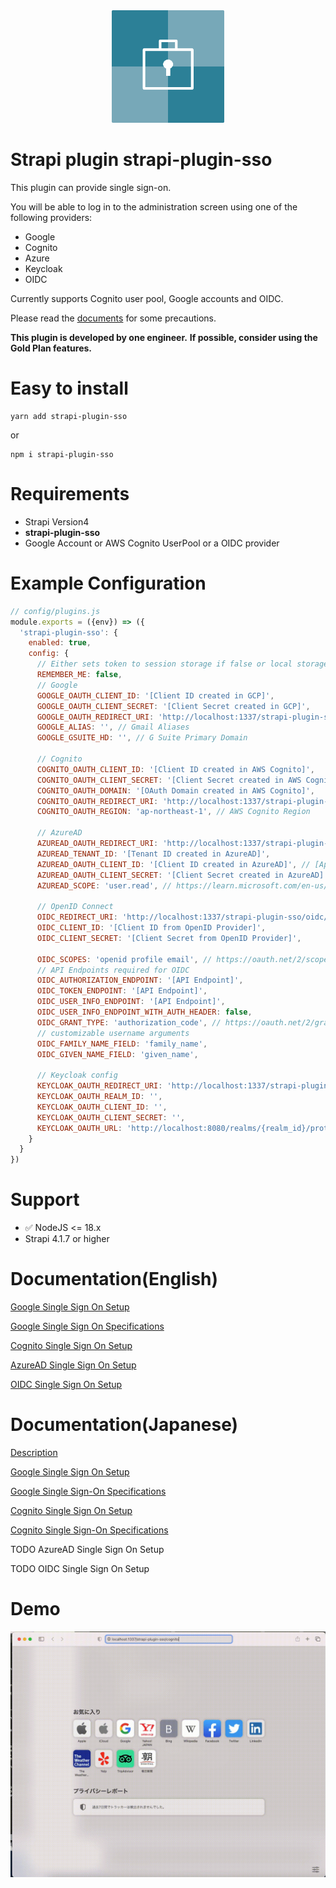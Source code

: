 <div align="center">
 <img src="https://github.com/yasudacloud/strapi-plugin-sso/blob/main/docs/strapi-plugin-sso.png?raw=true" width="180"/>
</div>

# Strapi plugin strapi-plugin-sso

This plugin can provide single sign-on.

You will be able to log in to the administration screen using one of the following providers: 
- Google 
- Cognito
- Azure
- Keycloak
- OIDC

Currently supports Cognito user pool, Google accounts and OIDC.

Please read the [documents](#user-content-documentationenglish) for some precautions.

**This plugin is developed by one engineer.**
**If possible, consider using the Gold Plan features.**

# Easy to install
```shell
yarn add strapi-plugin-sso
```
or
```shell
npm i strapi-plugin-sso
```

# Requirements
- Strapi Version4
- **strapi-plugin-sso**
- Google Account or AWS Cognito UserPool or a OIDC provider

# Example Configuration
```javascript
// config/plugins.js
module.exports = ({env}) => ({
  'strapi-plugin-sso': {
    enabled: true,
    config: {
      // Either sets token to session storage if false or local storage if true
      REMEMBER_ME: false,
      // Google
      GOOGLE_OAUTH_CLIENT_ID: '[Client ID created in GCP]',
      GOOGLE_OAUTH_CLIENT_SECRET: '[Client Secret created in GCP]',
      GOOGLE_OAUTH_REDIRECT_URI: 'http://localhost:1337/strapi-plugin-sso/google/callback', // URI after successful login
      GOOGLE_ALIAS: '', // Gmail Aliases
      GOOGLE_GSUITE_HD: '', // G Suite Primary Domain
      
      // Cognito
      COGNITO_OAUTH_CLIENT_ID: '[Client ID created in AWS Cognito]',
      COGNITO_OAUTH_CLIENT_SECRET: '[Client Secret created in AWS Cognito]',
      COGNITO_OAUTH_DOMAIN: '[OAuth Domain created in AWS Cognito]',
      COGNITO_OAUTH_REDIRECT_URI: 'http://localhost:1337/strapi-plugin-sso/cognito/callback', //  // URI after successful login
      COGNITO_OAUTH_REGION: 'ap-northeast-1', // AWS Cognito Region 

      // AzureAD
      AZUREAD_OAUTH_REDIRECT_URI: 'http://localhost:1337/strapi-plugin-sso/azuread/callback',
      AZUREAD_TENANT_ID: '[Tenant ID created in AzureAD]',
      AZUREAD_OAUTH_CLIENT_ID: '[Client ID created in AzureAD]', // [Application (client) ID]
      AZUREAD_OAUTH_CLIENT_SECRET: '[Client Secret created in AzureAD]',
      AZUREAD_SCOPE: 'user.read', // https://learn.microsoft.com/en-us/graph/permissions-reference

      // OpenID Connect
      OIDC_REDIRECT_URI: 'http://localhost:1337/strapi-plugin-sso/oidc/callback', // URI after successful login
      OIDC_CLIENT_ID: '[Client ID from OpenID Provider]',     
      OIDC_CLIENT_SECRET: '[Client Secret from OpenID Provider]',
      
      OIDC_SCOPES: 'openid profile email', // https://oauth.net/2/scope/
      // API Endpoints required for OIDC
      OIDC_AUTHORIZATION_ENDPOINT: '[API Endpoint]', 
      OIDC_TOKEN_ENDPOINT: '[API Endpoint]',
      OIDC_USER_INFO_ENDPOINT: '[API Endpoint]',
      OIDC_USER_INFO_ENDPOINT_WITH_AUTH_HEADER: false,
      OIDC_GRANT_TYPE: 'authorization_code', // https://oauth.net/2/grant-types/
      // customizable username arguments
      OIDC_FAMILY_NAME_FIELD: 'family_name',
      OIDC_GIVEN_NAME_FIELD: 'given_name',

      // Keycloak config
      KEYCLOAK_OAUTH_REDIRECT_URI: 'http://localhost:1337/strapi-plugin-sso/keycloak/callback',
      KEYCLOAK_OAUTH_REALM_ID: '',
      KEYCLOAK_OAUTH_CLIENT_ID: '',
      KEYCLOAK_OAUTH_CLIENT_SECRET: '',
      KEYCLOAK_OAUTH_URL: 'http://localhost:8080/realms/{realm_id}/protocol/openid-connect',
    }
  }
})
```

# Support
- ✅ NodeJS <= 18.x
- Strapi 4.1.7 or higher

# Documentation(English)

[Google Single Sign On Setup](https://github.com/yasudacloud/strapi-plugin-sso/blob/main/docs/en/google/setup.md)

[Google Single Sign On Specifications](https://github.com/yasudacloud/strapi-plugin-sso/blob/main/docs/en/google/admin.md)

[Cognito Single Sign On Setup](https://github.com/yasudacloud/strapi-plugin-sso/blob/main/docs/en/cognito/setup.md)

[AzureAD Single Sign On Setup](https://github.com/yasudacloud/strapi-plugin-sso/blob/main/docs/en/azuread/setup.md)

[OIDC Single Sign On Setup](https://github.com/yasudacloud/strapi-plugin-sso/blob/main/docs/en/oidc/setup.md)

# Documentation(Japanese)
[Description](https://github.com/yasudacloud/strapi-plugin-sso/blob/main/docs/README.md)

[Google Single Sign On Setup](https://github.com/yasudacloud/strapi-plugin-sso/blob/main/docs/ja/google/setup.md)

[Google Single Sign-On Specifications](https://github.com/yasudacloud/strapi-plugin-sso/blob/main/docs/ja/google/admin.md)

[Cognito Single Sign On Setup](https://github.com/yasudacloud/strapi-plugin-sso/blob/main/docs/ja/cognito/setup.md)

[Cognito Single Sign-On Specifications](https://github.com/yasudacloud/strapi-plugin-sso/blob/main/docs/ja/cognito/admin.md)

TODO AzureAD Single Sign On Setup

TODO OIDC Single Sign On Setup

# Demo
![CognitoDemo](https://github.com/yasudacloud/strapi-plugin-sso/blob/main/docs/demo.gif?raw=true "DemoMovie")
